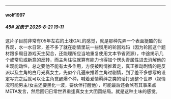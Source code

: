 ﻿
*****

####  wolf1997  
##### 45#       发表于 2025-8-21 19:11

这片子目前非常有05年左右的土味GAL的感觉，就是那种先弄一个表面挺酷的世界观，水一水日常，差不多了就在剧情里玩一些惯用的轮回戏码（因为轮回这个题材跟多周目游戏天生契合，还能理所应当地重复使用文本节省资源），中途揭示几个或常见或新意的反转，而主角往往就算有能力也得加个愣头青属性进去消解他的主观能动性，总之要他不能有太多作用，方便被剧情推着走，真正推动剧情的是反派以及主角的白月光真女主，先似个几遍来推着主角过剧情，到了差不多想写的设定写完之后就可以让主角觉醒爆个种，喊着爱情羁绊之类的话打通整个世界（视情况可能男主/女主还要黑化一波，要伙伴打醒他），可能最后还会煞有其事来点META发言，然后回归日常世界重逢真女主大团圆结局。就是这种土味的感觉。

